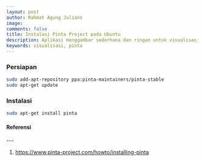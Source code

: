 ```yaml
---
layout: post
author: Rahmat Agung Julians
image:
comments: false
title: Instalasi Pinta Project pada Ubuntu
description: Aplikasi menggambar sederhana dan ringan untuk visualisasi
keywords: visualisasi, pinta
---
```


### Persiapan

```bash
sudo add-apt-repository ppa:pinta-maintainers/pinta-stable
sudo apt-get update
```

### Instalasi

```bash
sudo apt-get install pinta
```

<h4><b class="title-referensi">Referensi</b></h4> 
--- 
<ol class="referensi">
    <li>
        <a href="https://www.pinta-project.com/howto/installing-pinta">https://www.pinta-project.com/howto/installing-pinta</a>
    </li>
</ol>
